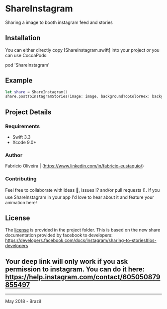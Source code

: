 # ShareInstagram
Sharing a image to booth instagram feed and stories

## Installation

You can either directly copy [ShareInstagram.swift] into your project *or* you can use CocoaPods:

pod 'ShareInstagram'

## Example

```swift
let share = ShareInstagram()
share.postToInstagramStories(image: image, backgroundTopColorHex: backgroundTopColor, backgroundBottomColorHex: backgroundBottomColor, deepLink: "https://www.[yourdeeplink].com")
```

## Project Details

### Requirements
* Swift 3.3
* Xcode 9.0+

### Author

Fabricio Oliveira | (https://www.linkedin.com/in/fabricio-eustaquio/)


### Contributing
Feel free to collaborate with ideas 💭, issues ⁉️ and/or pull requests 🔃.
If you use ShareInstagram in your app I'd love to hear about it and feature your animation here!


## License

The [license](https://github.com/Netwolf/ShareInstagram/blob/master/License) is provided in the project folder. 
This is based on the new share documentation provided by facebook to developers: https://developers.facebook.com/docs/instagram/sharing-to-stories#ios-developers

## Your deep link will only work if you ask permission to instagram. You can do it here: https://help.instagram.com/contact/605050879855497



------
May 2018 - Brazil
